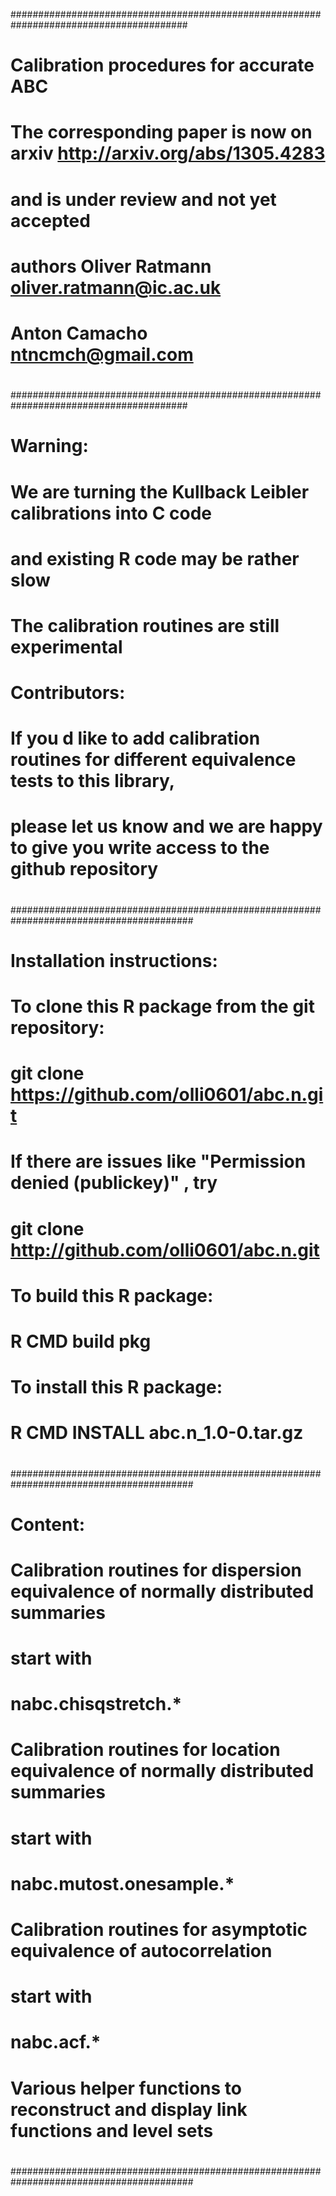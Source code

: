 ########################################################################################
#
#	Calibration procedures for accurate ABC
#
# 	The corresponding paper is now on arxiv http://arxiv.org/abs/1305.4283
#	and is under review and not yet accepted
#
# 	authors 	Oliver Ratmann oliver.ratmann@ic.ac.uk
#			Anton Camacho ntncmch@gmail.com	
#
########################################################################################
#
#	Warning: 
#
#	We are turning the Kullback Leibler calibrations into C code
#	and existing R code may be rather slow
#
#	The calibration routines are still experimental
#
#
#	Contributors:
#
#	If you d like to add calibration routines for different equivalence tests to this library,
#	please let us know and we are happy to give you write access to the github repository
#
#########################################################################################
#
#	Installation instructions:
#
#
#	To clone this R package from the git repository:
#	git clone https://github.com/olli0601/abc.n.git
#	If there are issues like "Permission denied (publickey)" , try 
#	git clone http://github.com/olli0601/abc.n.git
#
#
#	To build this R package:
#	R CMD build pkg
#
#	To install this R package:
#	R CMD INSTALL abc.n_1.0-0.tar.gz
#
#
#########################################################################################
#
#	Content:
#
#	Calibration routines for dispersion equivalence of normally distributed summaries
#	start with
#	nabc.chisqstretch.*
#
#	Calibration routines for location equivalence of normally distributed summaries
#	start with
#	nabc.mutost.onesample.*
#
#	Calibration routines for asymptotic equivalence of autocorrelation
#	start with
#	nabc.acf.*
#
#	Various helper functions to reconstruct and display link functions and level sets
#	
# 
#########################################################################################